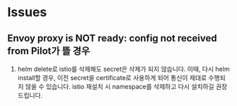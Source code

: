 # Issues

## Envoy proxy is NOT ready: config not received from Pilot가 뜰 경우
1. helm delete로 istio를 삭제해도 secret은 삭제가 되지 않습니다. 이때, 다시 helm install할 경우, 이전 secret을 certificate로 사용하게 되어 통신이 제대로 수행되지 않을 수 있습니다. istio 재설치 시 namespace를 삭제하고 다시 설치하길 권장드립니다.
